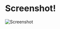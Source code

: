 # Screenshot!

![Screenshot](https://user-images.githubusercontent.com/48874755/189477183-fed65a89-3641-4aef-8577-27022f3505c0.JPG)
